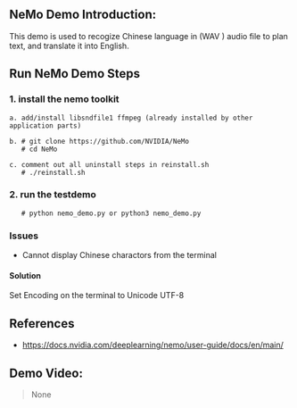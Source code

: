 ## NeMo Demo Introduction:
This demo is used to recogize Chinese language in (WAV ) audio file to plan text, and translate it into English.

## Run NeMo Demo Steps
### 1. install the nemo toolkit
```
a. add/install libsndfile1 ffmpeg (already installed by other application parts)
```
```
b. # git clone https://github.com/NVIDIA/NeMo
   # cd NeMo
```
```
c. comment out all uninstall steps in reinstall.sh
   # ./reinstall.sh
```

### 2. run the testdemo
```
   # python nemo_demo.py or python3 nemo_demo.py
```
### Issues
* Cannot display Chinese charactors from the terminal
#### Solution
Set Encoding on the terminal to Unicode UTF-8


## References
* https://docs.nvidia.com/deeplearning/nemo/user-guide/docs/en/main/


## Demo Video:
> None
